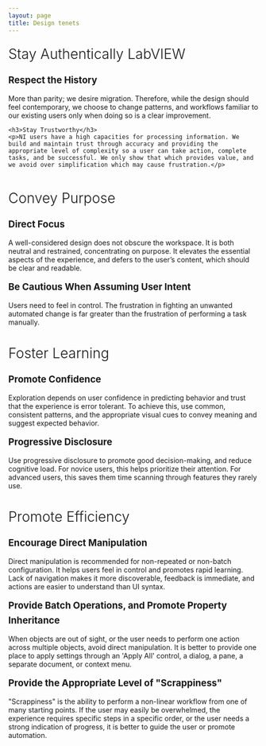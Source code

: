 ```yaml
---
layout: page
title: Design tenets
---
```


<style is="custom-style">

#tenets h2{
font-size:2em;
margin-bottom:20px;
font-weight:300;
margin-top:8px;
}
#tenets h3{
font-size:1.33em;
font-weight:700;
margin-bottom:0px;
line-height:30px;
margin-top:8px;
color: var(--primary-color);
}

.left{
  text-align:right;
   justify-content: flex-end;
}
.left img{
  -webkit-order: 2;
  order: 2;
  margin-left:25px;
  height:260px;
}
.left .words{
  -webkit-order: 1;
  order: 1;
}

.right{
text-align:left;
justify-content: flex-start;

}

.right img{
  margin-right:25px;
  height:260px;
  -webkit-order: 1;
  order: 1;
}
.right .words{
  -webkit-order: 2;
  order: 2;
}

.tenet{
    margin: 1em 0 0 0;
    border-top: 1px solid var(--divider-color);
    min-height:275px;
    padding: 15px 0 0 0;
    margin: 0;
    list-style: none;
    
    display: -webkit-box;
    display: -moz-box;
    display: -ms-flexbox;
    display: -webkit-flex;
    display: flex;
    flex-direction: row
    -webkit-flex-flow: row wrap;
  }
.tenet:first-of-type {
    border-top: none;
    padding: 0 0 0 0;
}


</style>

<div id="tenets">
<div class="right tenet">
  <div class="words">
    <h2>Stay Authentically LabVIEW</h2>  
    <h3>Respect the History</h3>  
    <p>More than parity; we desire migration. Therefore, while the design should feel contemporary, we choose to change patterns, and workflows familiar to our existing users only when doing so is a clear improvement.</p>
    
    <h3>Stay Trustworthy</h3>  
    <p>NI users have a high capacities for processing information. We build and maintain trust through accuracy and providing the appropriate level of complexity so a user can take action, complete tasks, and be successful. We only show that which provides value, and we avoid over simplification which may cause frustration.</p>
  </div>  
</div>

<div class="right tenet"> 
  <div class="words">
  <h2>Convey Purpose</h2>
  
  <h3>Direct Focus</h3>
  <p>A well-considered design does not obscure the workspace. It is both neutral and restrained, concentrating on purpose. It elevates the essential aspects of the experience, and defers to the user’s content, which should be clear and readable.</p>
  
  <h3>Be Cautious When Assuming User Intent</h3>
  <p>Users need to feel in control. The frustration in fighting an unwanted automated change is far greater than the frustration of performing a task manually.</p>
  </div>
</div>

<div class="right tenet">
  <div class="words">
  <h2>Foster Learning</h2>  
  <h3>Promote Confidence</h3>
  <p>Exploration depends on user confidence in predicting behavior and trust that the experience is error tolerant. To achieve this, use common, consistent patterns, and the appropriate visual cues to convey meaning and suggest expected behavior.</p>
  
  <h3>Progressive Disclosure</h3>
  <p>Use progressive disclosure to promote good decision-making, and reduce cognitive load. For novice users, this helps prioritize their attention. For advanced users, this saves them time scanning through features they rarely use.</p>
  </div>
</div>

<div class="right tenet"> 
  <div class="words">
  <h2>Promote Efficiency</h2>  
  <h3>Encourage Direct Manipulation</h3>
  <p>Direct manipulation is recommended for non-repeated or non-batch configuration. It helps users feel in control and promotes rapid learning. Lack of navigation makes it more discoverable, feedback is immediate, and actions are easier to understand than UI syntax.</p>
  
  <h3>Provide Batch Operations, and Promote Property Inheritance</h3>
  <p>When objects are out of sight, or the user needs to perform one action across multiple objects, avoid direct manipulation. It is better to provide one place to apply settings through an 'Apply All' control, a dialog, a pane, a separate document, or context menu.</p>
  <h3>Provide the Appropriate Level of "Scrappiness"</h3>
  <p>"Scrappiness" is the ability to perform a non-linear workflow from one of many starting points. If the user may easily be overwhelmed, the experience requires specific steps in a specific order, or the user needs a strong indication of progress, it is better to guide the user or promote automation.</p>

  </div>
</div>

</div>